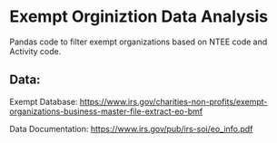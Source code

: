 # Exempt Orginiztion Data Analysis
Pandas code to filter exempt organizations based on NTEE code and Activity code.

## Data:
Exempt Database: https://www.irs.gov/charities-non-profits/exempt-organizations-business-master-file-extract-eo-bmf

Data Documentation: https://www.irs.gov/pub/irs-soi/eo_info.pdf
